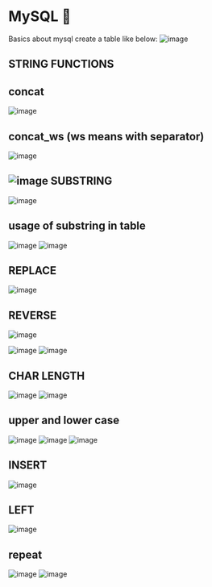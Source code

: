 # MySQL  🤠
Basics about mysql
create a table like below:
![image](https://github.com/MeenakshiNS/MySQL/assets/130451378/ea0b5ac4-51f3-4af0-bec1-d9419b00c463)


STRING FUNCTIONS
-------------------
concat
---------
![image](https://github.com/MeenakshiNS/MySQL/assets/130451378/b2da924e-5ebf-42de-b711-f0b2d79afd88)

concat_ws (ws means with separator)
-------------------------------------
![image](https://github.com/MeenakshiNS/MySQL/assets/130451378/a1831eb0-98a9-4fcb-a699-94b857fbdadb)

![image](https://github.com/MeenakshiNS/MySQL/assets/130451378/ea4c3090-0612-44ee-9338-903c47911496)
SUBSTRING
------------
![image](https://github.com/MeenakshiNS/MySQL/assets/130451378/d79c658a-4e6b-4dc3-9a28-f876b464624e)

usage of substring in table
-----------------------------
![image](https://github.com/MeenakshiNS/MySQL/assets/130451378/0c85330d-8a3c-4352-869b-fd31e32ad708)
![image](https://github.com/MeenakshiNS/MySQL/assets/130451378/0f28e7b2-924f-4a4e-83fe-bb92cb2f0b3e)

REPLACE
--------
![image](https://github.com/MeenakshiNS/MySQL/assets/130451378/24356ea4-668a-4d8d-b522-867e9b89f93d)


REVERSE
--------
![image](https://github.com/MeenakshiNS/MySQL/assets/130451378/3db48f93-f1c1-4a20-b19f-bc2481eb4d56)

![image](https://github.com/MeenakshiNS/MySQL/assets/130451378/f3613a55-6aad-4394-bdde-4b741ed9b33f)
![image](https://github.com/MeenakshiNS/MySQL/assets/130451378/d57efd5b-0c40-44c0-b912-352c2e805b73)


CHAR LENGTH
---------------
![image](https://github.com/MeenakshiNS/MySQL/assets/130451378/136101b9-fe76-4fea-b56e-a046afbb2c6b)
![image](https://github.com/MeenakshiNS/MySQL/assets/130451378/cfbf3f41-0de7-444f-abd1-be4281d10657)

upper and lower case
----------------------
![image](https://github.com/MeenakshiNS/MySQL/assets/130451378/ea44d74f-4765-437a-aee9-580c1df381a6)
![image](https://github.com/MeenakshiNS/MySQL/assets/130451378/77b603a5-ce0c-4bfa-af81-0e259a985bb9)
![image](https://github.com/MeenakshiNS/MySQL/assets/130451378/b1ecbfc2-5c21-451b-99fb-be02cb7fc043)

INSERT
-------
![image](https://github.com/MeenakshiNS/MySQL/assets/130451378/8d003cf6-ede6-4b3a-bedf-cb5e9861fb76)

LEFT
-----
![image](https://github.com/MeenakshiNS/MySQL/assets/130451378/86de8a39-8f9b-4ea5-95fd-d8faf5a2886a)

repeat
-------
![image](https://github.com/MeenakshiNS/MySQL/assets/130451378/2caac5d0-2524-4588-9e4d-df01627ee7bd)
![image](https://github.com/MeenakshiNS/MySQL/assets/130451378/43c6e372-2f97-4e85-a8aa-f17b13fbf190)




